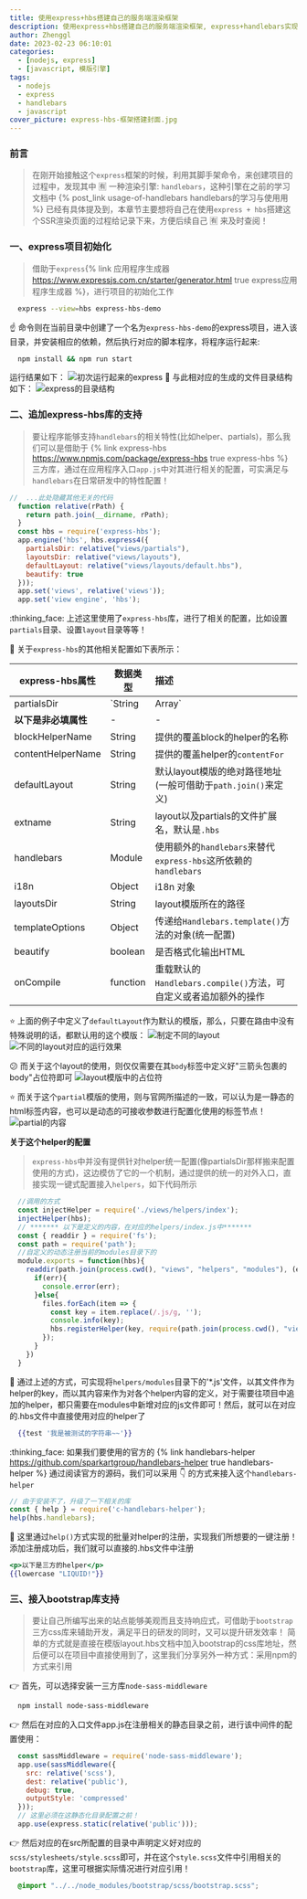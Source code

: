 ```yaml
---
title: 使用express+hbs搭建自己的服务端渲染框架
description: 使用express+hbs搭建自己的服务端渲染框架, express+handlebars实现SSR, SSR快速开发框架
author: Zhenggl
date: 2023-02-23 06:10:01
categories:
  - [nodejs, express]
  - [javascript, 模版引擎]
tags:
  - nodejs
  - express
  - handlebars
  - javascript
cover_picture: express-hbs-框架搭建封面.jpg
---
```


### 前言
> 在刚开始接触这个`express`框架的时候，利用其脚手架命令，来创建项目的过程中，发现其中 :u6709: 一种渲染引擎: `handlebars`，这种引擎在之前的学习文档中 {% post_link usage-of-handlebars handlebars的学习与使用用 %} 已经有具体提及到，本章节主要想将自己在使用`express + hbs`搭建这个SSR渲染页面的过程给记录下来，方便后续自己 :u6709: 来及时查阅！

### 一、express项目初始化
> 借助于`express`{% link 应用程序生成器 https://www.expressjs.com.cn/starter/generator.html true express应用程序生成器 %}，进行项目的初始化工作
```bash
  express --view=hbs express-hbs-demo
```
:point_up: 命令则在当前目录中创建了一个名为`express-hbs-demo`的express项目，进入该目录，并安装相应的依赖，然后执行对应的脚本程序，将程序运行起来:
```bash
  npm install && npm run start
```
运行结果如下：
![初次运行起来的express](初次运行起来的express.png)
:space_invader: 与此相对应的生成的文件目录结构如下：
![express的目录结构](express的目录结构.png)

### 二、追加express-hbs库的支持
> 要让程序能够支持`handlebars`的相关特性(比如helper、partials)，那么我们可以是借助于 {% link express-hbs https://www.npmjs.com/package/express-hbs true express-hbs %} 三方库，通过在应用程序入口`app.js`中对其进行相关的配置，可实满足与`handlebars`在日常研发中的特性配置！
```javascript
//  ...此处隐藏其他无关的代码
  function relative(rPath) {
    return path.join(__dirname, rPath);
  }
  const hbs = require('express-hbs');
  app.engine('hbs', hbs.express4({
    partialsDir: relative("views/partials"),
    layoutsDir: relative("views/layouts"),
    defaultLayout: relative("views/layouts/default.hbs"),
    beautify: true
  }));
  app.set('views', relative('views'));
  app.set('view engine', 'hbs');
```
:thinking_face: 上述这里使用了`express-hbs`库，进行了相关的配置，比如设置`partials`目录、设置`layout`目录等等！

:stars: 关于`express-hbs`的其他相关配置如下表所示：

| express-hbs属性 | 数据类型 | 描述 |
|---|---|:---|
| partialsDir | `String|Array` | 代表partials模版的路径 |
| **以下是非必填属性** | - | - |
| blockHelperName | String | 提供的覆盖block的helper的名称 |
| contentHelperName | String | 提供的覆盖helper的`contentFor` |
| defaultLayout | String | 默认layout模版的绝对路径地址(一般可借助于`path.join()`来定义) |
| extname | String | layout以及partials的文件扩展名，默认是`.hbs` |
| handlebars | Module | 使用额外的`handlebars`来替代`express-hbs`这所依赖的`handlebars` |
| i18n | Object | i18n 对象 |
| layoutsDir | String | layout模版所在的路径 |
| templateOptions | Object | 传递给`Handlebars.template()`方法的对象(统一配置) |
| beautify | boolean | 是否格式化输出HTML |
| onCompile | function | 重载默认的`Handlebars.compile()`方法，可自定义或者追加额外的操作 |

:star: 上面的例子中定义了`defaultLayout`作为默认的模版，那么，只要在路由中没有特殊说明的话，都默认用的这个模版：
![制定不同的layout](制定不同的layout.png)
![不同的layout对应的运行效果](不同的layout对应的运行效果.png)

:confused: 而关于这个layout的使用，则仅仅需要在其`body`标签中定义好"三箭头包裹的body"占位符即可
![layout模版中的占位符](layout模版中的占位符.png)

:star: 而关于这个`partial`模版的使用，则与官网所描述的一致，可以认为是一静态的html标签内容，也可以是动态的可接收参数进行配置化使用的标签节点！
![partial的内容](partial的内容.png)

**关于这个helper的配置**
> `express-hbs`中并没有提供针对helper统一配置(像partialsDir那样搬来配置使用的方式)，这边模仿了它的一个机制，通过提供的统一的对外入口，直接实现一键式配置接入`helpers`，如下代码所示
```javascript
  //调用的方式
  const injectHelper = require('./views/helpers/index');
  injectHelper(hbs);
  // ******* 以下是定义的内容，在对应的helpers/index.js中*******
  const { readdir } = require('fs');
  const path = require('path');
  //自定义的动态注册当前的modules目录下的
  module.exports = function(hbs){
    readdir(path.join(process.cwd(), "views", "helpers", "modules"), (err, files) => {
      if(err){
        console.error(err);
      }else{
        files.forEach(item => {
          const key = item.replace(/.js/g, '');
          console.info(key);
          hbs.registerHelper(key, require(path.join(process.cwd(), "views", "helpers", "modules", item)));
        });
      }
    })
  }
```
:stars: 通过上述的方式，可实现将`helpers/modules`目录下的'*.js'文件，以其文件作为helper的key，而以其内容来作为对各个helper内容的定义，对于需要往项目中追加的helper，都只需要在modules中新增对应的js文件即可！然后，就可以在对应的.hbs文件中直接使用对应的helper了
```hbs
  {{test '我是被测试的字符串~~'}}
```

:thinking_face: 如果我们要使用的官方的 {% link handlebars-helper https://github.com/sparkartgroup/handlebars-helper true handlebars-helper %} 
通过阅读官方的源码，我们可以采用 :point_down: 的方式来接入这个`handlebars-helper`
```javascript
// 由于安装不了，升级了一下相关的库
const { help } = require('c-handlebars-helper');
help(hbs.handlebars);
```
:stars: 这里通过`help()`方式实现的批量对helper的注册，实现我们所想要的一键注册！
添加注册成功后，我们就可以直接的.hbs文件中注册
```hbs
<p>以下是三方的helper</p>
{{lowercase "LIQUID!"}}
```

### 三、接入bootstrap库支持
> 要让自己所编写出来的站点能够美观而且支持响应式，可借助于`bootstrap`三方css库来辅助开发，满足平日的研发的同时，又可以提升研发效率！
> 简单的方式就是直接在模版layout.hbs文档中加入bootstrap的css库地址，然后便可以在项目中直接使用到了，这里我们分享另外一种方式：采用npm的方式来引用

:point_right: 首先，可以选择安装一三方库`node-sass-middleware`
```bash
  npm install node-sass-middleware
```

:point_right: 然后在对应的入口文件app.js在注册相关的静态目录之前，进行该中间件的配置使用：
```javascript
  const sassMiddleware = require('node-sass-middleware');
  app.use(sassMiddleware({
    src: relative('scss'),
    dest: relative('public'),
    debug: true,
    outputStyle: 'compressed'
  }));
  // 这里必须在这静态化目录配置之前！
  app.use(express.static(relative('public')));
```

:point_right: 然后对应的在src所配置的目录中声明定义好对应的`scss/stylesheets/style.scss`即可，并在这个`style.scss`文件中引用相关的`bootstrap`库，这里可根据实际情况进行对应引用！
```scss
  @import "../../node_modules/bootstrap/scss/bootstrap.scss";
```
